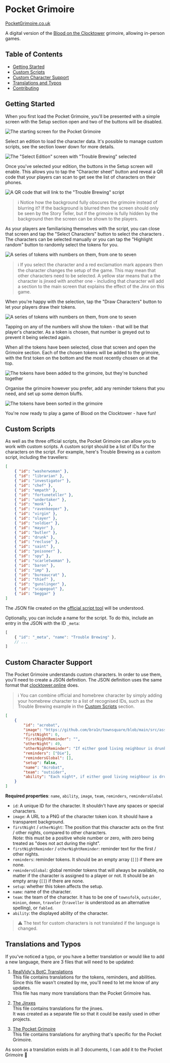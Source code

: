 # Pocket Grimoire

[PocketGrimoire.co.uk](https://www.pocketgrimoire.co.uk)

A digital version of the [Blood on the Clocktower](https://bloodontheclocktower.com) grimoire, allowing in-person games.

## Table of Contents

- [Getting Started](#getting-started)
- [Custom Scripts](#custom-scripts)
- [Custom Character Support](#custom-character-support)
- [Translations and Typos](#translations-and-typos)
- [Contributing](CONTRIBUTING.md)

## Getting Started

When you first load the Pocket Grimoire, you'll be presented with a simple screen with the Setup section open and two of the buttons will be disabled.

![The starting screen for the Pocket Grimoire](https://raw.githubusercontent.com/Skateside/pocket-grimoire/main/assets/img/docs/starting-screen.jpg)

Select an edition to load the character data. It's possible to manage custom scripts, see the section lower down for more details.

![The "Select Edition" screen with "Trouble Brewing" selected](https://raw.githubusercontent.com/Skateside/pocket-grimoire/main/assets/img/docs/select-edition.jpg)

Once you've selected your edition, the buttons in the Setup screen will enable. This allows you to tap the "Character sheet" button and reveal a QR code that your players can scan to get see the list of characters on their phones.

![A QR code that will link to the "Trouble Brewing" script](https://raw.githubusercontent.com/Skateside/pocket-grimoire/main/assets/img/docs/qr-code.jpg)

> :information_source: Notice how the background fully obscures the grimoire instead of blurring it? If the background is blurred then the screen should only be seen by the Story Teller, but if the grimoire is fully hidden by the background then the screen can be shown to the players.

As your players are familiarising themselves with the script, you can close that screen and tap the "Select Characters" button to select the characters . The characters can be selected manually or you can tap the "Highlight random" button to randomly select the tokens for you.

![A series of tokens with numbers on them, from one to seven](https://raw.githubusercontent.com/Skateside/pocket-grimoire/main/assets/img/docs/select-characters.jpg)

> :information_source: If you select the character and a red exclamation mark appears then the character changes the setup of the game. This may mean that other characters need to be selected. A yellow star means that a the character is jinxed with another one - including that character will add a section to the main screen that explains the effect of the Jinx on this game.

When you're happy with the selection, tap the "Draw Characters" button to let your players draw their tokens.

![A series of tokens with numbers on them, from one to seven](https://raw.githubusercontent.com/Skateside/pocket-grimoire/main/assets/img/docs/select-numbers.jpg)

Tapping on any of the numbers will show the token - that will be that player's character. As a token is chosen, that number is greyed out to prevent it being selected again.

When all the tokens have been selected, close that screen and open the Grimoire section. Each of the chosen tokens will be added to the grimoire, with the first token on the bottom and the most recently chosen on at the top.

![The tokens have been added to the grimoire, but they're bunched together](https://raw.githubusercontent.com/Skateside/pocket-grimoire/main/assets/img/docs/tokens-added.jpg)

Organise the grimoire however you prefer, add any reminder tokens that you need, and set up some demon bluffs.

![The tokens have been sorted in the grimoire](https://raw.githubusercontent.com/Skateside/pocket-grimoire/main/assets/img/docs/game-ready.jpg)

You're now ready to play a game of Blood on the Clocktower - have fun!

## Custom Scripts

As well as the three official scripts, the Pocket Grimoire can allow you to work with custom scripts. A custom script should be a list of IDs for the characters on the script. For example, here's Trouble Brewing as a custom script, including the travellers:

```json
[
    { "id": "washerwoman" },
    { "id": "librarian" },
    { "id": "investigator" },
    { "id": "chef" },
    { "id": "empath" },
    { "id": "fortuneteller" },
    { "id": "undertaker" },
    { "id": "monk" },
    { "id": "ravenkeeper" },
    { "id": "virgin" },
    { "id": "slayer" },
    { "id": "soldier" },
    { "id": "mayor" },
    { "id": "butler" },
    { "id": "drunk" },
    { "id": "recluse" },
    { "id": "saint" },
    { "id": "poisoner" },
    { "id": "spy" },
    { "id": "scarletwoman" },
    { "id": "baron" },
    { "id": "imp" },
    { "id": "bureaucrat" },
    { "id": "thief" },
    { "id": "gunslinger" },
    { "id": "scapegoat" },
    { "id": "beggar" }
]
```

The JSON file created on the [official script tool](https://script.bloodontheclocktower.com/) will be understood.

Optionally, you can include a name for the script. To do this, include an entry in the JSON with the ID `_meta`:

```js
[
    { "id": "_meta", "name": "Trouble Brewing" },
    // ...
]
```

## Custom Character Support

The Pocket Grimoire understands custom characters. In order to use them, you'll need to create a JSON definition. The JSON definition uses the same format that [clocktower.online](https://clocktower.online/) does.

> :information_source: You can combine official and homebrew character by simply adding your homebrew character to a list of recognised IDs, such as the Trouble Brewing example in the [Custom Scripts](#custom-scripts) section.

```json
[
    {
        "id": "acrobat",
        "image": "https://github.com/bra1n/townsquare/blob/main/src/assets/icons/acrobat.png?raw=true",
        "firstNight": 0,
        "firstNightReminder": "",
        "otherNight": 49,
        "otherNightReminder": "If either good living neighbour is drunk or poisoned, the Acrobat dies.",
        "reminders": ["Die"],
        "remindersGlobal": [],
        "setup": false,
        "name": "Acrobat",
        "team": "outsider",
        "ability": "Each night*, if either good living neighbour is drunk or poisoned, you die."
    }
]
```

**Required properties**: `name`, `ability`, `image`, `team`, `reminders`, `remindersGlobal`

-   `id`: A unique ID for the character. It shouldn't have any spaces or special characters.
-   `image`: A URL to a PNG of the character token icon. It should have a transparent background.
-   `firstNight` / `otherNight`: The position that this character acts on the first / other nights, compared to other characters.
    <br>_Note:_ this must be a positive whole number or zero, with zero being treated as "does not act during the night".
-   `firstNightReminder` / `otherNightReminder`: reminder text for the first / other nights.
-   `reminders`: reminder tokens. It should be an empty array (`[]`) if there are none.
-   `remindersGlobal`: global reminder tokens that will always be available, no matter if the character is assigned to a player or not. It should be an empty array (`[]`) if there are none.
-   `setup`: whether this token affects the setup.
-   `name`: name of the character.
-   `team`: the team of the character. It has to be one of `townsfolk`, `outsider`, `minion`, `demon`, `traveler` (`traveller` is understood as an alternative spelling), or `fabled`.
-   `ability`: the displayed ability of the character.

> :warning: The text for custom characters is not translated if the language is changed.

## Translations and Typos

If you've noticed a typo, or you have a better translation or would like to add a new language, there are 3 files that will need to be updated:

1.  [RealVidy's BotC Translations](https://docs.google.com/spreadsheets/d/183HMp4ZgslxA4NtFVTXhY3xAbg7FIXZdmVnh9-4A_14/edit#gid=923580658)
    <br>This file contains translations for the tokens, reminders, and abilities.
    <br>Since this file wasn't created by me, you'll need to let me know of any updates.
    <br>This file has many more translations than the Pocket Grimoire has.

2.  [The Jinxes](https://docs.google.com/spreadsheets/d/1EJQzuQNlzTvNzAOJEIldu0ILKNU3UhsgFr-TZnhxpVM/edit#gid=1649450121)
    <br>This file contains translations for the jinxes.
    <br>It was created as a separate file so that it could be easily used in other projects.

3.  [The Pocket Grimoire](https://docs.google.com/spreadsheets/d/1YjI3LcLnLbuONbjbniZTZa1BIT8MKBb8TuIprtmkjAw/edit#gid=19211044)
    <br>This file contains translations for anything that's specific for the Pocket Grimoire.

As soon as a translation exists in all 3 documents, I can add it to the Pocket Grimoire 🙂
